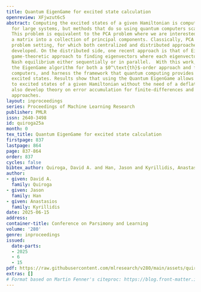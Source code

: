```yaml
---
title: Quantum EigenGame for excited state calculation
openreview: XFjwzut6c5
abstract: Computing the excited states of a given Hamiltonian is computationally hard
  for large systems, but methods that do so using quantum computers scale tractably.
  This problem is equivalent to the PCA problem where we are interested in decomposing
  a matrix into a collection of principal components. Classically, PCA is a well-studied
  problem setting, for which both centralized and distributed approaches have been
  developed. On the distributed side, one recent approach is that of EigenGame, a
  game-theoretic approach to finding eigenvectors where each eigenvector reaches a
  Nash equilibrium either sequentially or in parallel.  With this work, we extend
  the EigenGame algorithm for both a $0^\text{th}$-order approach and for quantum
  computers, and harness the framework that quantum computing provides in computing
  excited states. Results show that using the Quantum EigenGame allows us to converge
  to excited states of a given Hamiltonian without the need of a deflation step. We
  also develop theory on error accumulation for finite-differences and parameterized
  approaches.
layout: inproceedings
series: Proceedings of Machine Learning Research
publisher: PMLR
issn: 2640-3498
id: quiroga25a
month: 0
tex_title: Quantum EigenGame for excited state calculation
firstpage: 837
lastpage: 864
page: 837-864
order: 837
cycles: false
bibtex_author: Quiroga, David A. and Han, Jason and Kyrillidis, Anastasios
author:
- given: David A.
  family: Quiroga
- given: Jason
  family: Han
- given: Anastasios
  family: Kyrillidis
date: 2025-06-15
address:
container-title: Conference on Parsimony and Learning
volume: '280'
genre: inproceedings
issued:
  date-parts:
  - 2025
  - 6
  - 15
pdf: https://raw.githubusercontent.com/mlresearch/v280/main/assets/quiroga25a/quiroga25a.pdf
extras: []
# Format based on Martin Fenner's citeproc: https://blog.front-matter.io/posts/citeproc-yaml-for-bibliographies/
---
```

